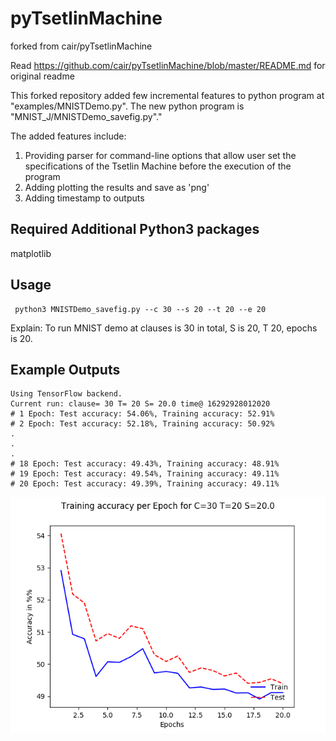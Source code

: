 # pyTsetlinMachine
forked from cair/pyTsetlinMachine

Read https://github.com/cair/pyTsetlinMachine/blob/master/README.md for original readme

This forked repository added few incremental features to python program at "examples/MNISTDemo.py". 
The new python program is "MNIST_J/MNISTDemo_savefig.py"."

The added features include: 
1) Providing parser for command-line options that allow user set the specifications of the Tsetlin Machine before the execution of the program
2) Adding plotting the results and save as 'png'
3) Adding timestamp to outputs

## Required Additional Python3 packages
matplotlib

## Usage
```
 python3 MNISTDemo_savefig.py --c 30 --s 20 --t 20 --e 20
```
Explain: To run MNIST demo at clauses is 30 in total, S is 20, T 20, epochs is 20.

## Example Outputs

```
Using TensorFlow backend.
Current run: clause= 30 T= 20 S= 20.0 time@ 16292928012020
# 1 Epoch: Test accuracy: 54.06%, Training accuracy: 52.91%
# 2 Epoch: Test accuracy: 52.18%, Training accuracy: 50.92%
.
.
.
# 18 Epoch: Test accuracy: 49.43%, Training accuracy: 48.91%
# 19 Epoch: Test accuracy: 49.54%, Training accuracy: 49.11%
# 20 Epoch: Test accuracy: 49.39%, Training accuracy: 49.11%
```


![example](MNIST_J/MNIST_Accuracy_C30_T20_S20.0_16292928012020.png)


